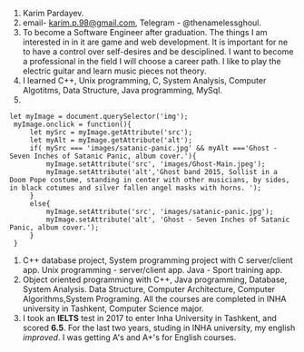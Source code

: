 1. Karim Pardayev.
1. email- karim.p.98@gmail.com, Telegram - @thenamelessghoul.
1. To become a Software Engineer after graduation. The things I am interested in in it are game and web development. It is important for ne to have a control over self-desires and be desciplined. I want to become a professional in the field I will choose a career path. I like to play the electric guitar and learn music pieces not theory. 
1. I learned C++, Unix programming, C, System Analysis, Computer Algotitms, Data Structure, Java programming, MySql.
1. 
```javasript
let myImage = document.querySelector('img');
 myImage.onclick = function(){
     let mySrc = myImage.getAttribute('src');
     let myAlt = myImage.getAttribute('alt');
     if( mySrc === 'images/satanic-panic.jpg' && myAlt ==='Ghost - Seven Inches of Satanic Panic, album cover.'){
         myImage.setAttribute('src', 'images/Ghost-Main.jpeg');
         myImage.setAttribute('alt','Ghost band 2015, Sollist in a Doom Pope costume, standing in center with other musicians, by sides, in black cotumes and silver fallen angel masks with horns. ');
     }
     else{
         myImage.setAttribute('src', 'images/satanic-panic.jpg');
         myImage.setAttribute('alt', 'Ghost - Seven Inches of Satanic Panic, album cover.');
     }
 }
 ```
1. C++ database project, System programming project with C server/client app. Unix programming - server/client app. Java - Sport training app.
1. Object oriented programming with C++, Java programming, Database, System Analysis. Data Structure, Computer Architecture, Computer Algorithms,System Programing. All the courses are completed in INHA university in Tashkent, Computer Science major.
1. I took an **IELTS** test in 2017 to enter Inha University in Tashkent, and scored **6.5**. For the last two years, studing in INHA university, my english *improved*. I was getting A's and A+'s for English courses.
